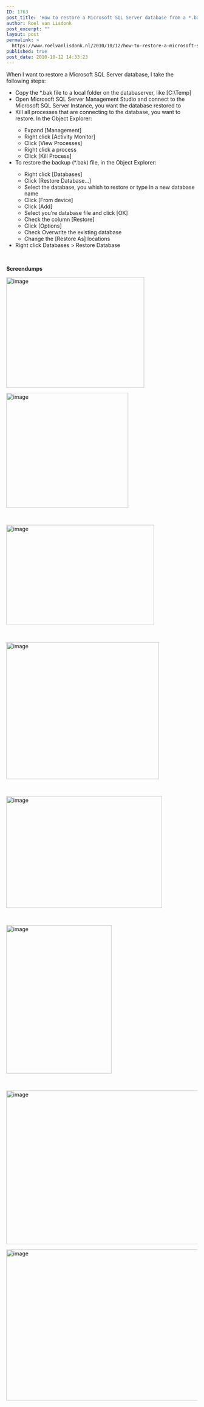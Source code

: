 ```yaml
---
ID: 1763
post_title: 'How to restore a Microsoft SQL Server database from a *.bak file.'
author: Roel van Lisdonk
post_excerpt: ""
layout: post
permalink: >
  https://www.roelvanlisdonk.nl/2010/10/12/how-to-restore-a-microsoft-sql-server-database-from-a-bak-file/
published: true
post_date: 2010-10-12 14:33:23
---
```

<p>When I want to restore a Microsoft SQL Server database, I take the following steps:</p>  <ul>   <li>Copy the *.bak file to a local folder on the databaserver, like [C:\Temp]</li>    <li>Open Microsoft SQL Server Management Studio and connect to the Microsoft SQL Server Instance, you want the database restored to</li>    <li>Kill all processes that are connecting to the database, you want to restore. In the Object Explorer:</li>    <ul>     <li>Expand [Management]</li>      <li>Right click [Activity Monitor]</li>      <li>Click [View Processes]</li>      <li>Right click a process</li>      <li>Click [Kill Process]</li>   </ul>    <li>To restore the backup (*.bak) file, in the Object Explorer:</li>    <ul>     <li>Right click [Databases]</li>      <li>Click [Restore Database…]</li>      <li>Select the database, you whish to restore or type in a new database name</li>      <li>Click [From device]</li>      <li>Click [Add]</li>      <li>Select you’re database file and click [OK]</li>      <li>Check the column [Restore]</li>      <li>Click [Options]</li>      <li>Check Overwrite the existing database </li>      <li>Change the [Restore As] locations</li>   </ul>    <li>Right click Databases &gt; Restore Database</li> </ul>  <p>&#160;</p>  <p><strong>Screendumps</strong></p>  <p><a href="http://www.roelvanlisdonk.nl/wp-content/uploads/2010/10/image.png"><img style="border-bottom: 0px; border-left: 0px; display: inline; border-top: 0px; border-right: 0px" title="image" border="0" alt="image" src="http://www.roelvanlisdonk.nl/wp-content/uploads/2010/10/image_thumb.png" width="363" height="291" /></a> </p>  <p><a href="http://www.roelvanlisdonk.nl/wp-content/uploads/2010/10/image1.png"><img style="border-bottom: 0px; border-left: 0px; display: inline; border-top: 0px; border-right: 0px" title="image" border="0" alt="image" src="http://www.roelvanlisdonk.nl/wp-content/uploads/2010/10/image_thumb1.png" width="321" height="303" /></a> </p>  <p>&#160;</p>  <p><a href="http://www.roelvanlisdonk.nl/wp-content/uploads/2010/10/image2.png"><img style="border-bottom: 0px; border-left: 0px; display: inline; border-top: 0px; border-right: 0px" title="image" border="0" alt="image" src="http://www.roelvanlisdonk.nl/wp-content/uploads/2010/10/image_thumb2.png" width="389" height="264" /></a> </p>  <p>&#160;</p>  <p><a href="http://www.roelvanlisdonk.nl/wp-content/uploads/2010/10/image3.png"><img style="border-bottom: 0px; border-left: 0px; display: inline; border-top: 0px; border-right: 0px" title="image" border="0" alt="image" src="http://www.roelvanlisdonk.nl/wp-content/uploads/2010/10/image_thumb3.png" width="402" height="361" /></a> </p>  <p>&#160;</p>  <p><a href="http://www.roelvanlisdonk.nl/wp-content/uploads/2010/10/image4.png"><img style="border-bottom: 0px; border-left: 0px; display: inline; border-top: 0px; border-right: 0px" title="image" border="0" alt="image" src="http://www.roelvanlisdonk.nl/wp-content/uploads/2010/10/image_thumb4.png" width="410" height="295" /></a> </p>  <p>&#160;</p>  <p><a href="http://www.roelvanlisdonk.nl/wp-content/uploads/2010/10/image5.png"><img style="border-bottom: 0px; border-left: 0px; display: inline; border-top: 0px; border-right: 0px" title="image" border="0" alt="image" src="http://www.roelvanlisdonk.nl/wp-content/uploads/2010/10/image_thumb5.png" width="277" height="391" /></a></p>  <p>&#160;</p>  <p><a href="http://www.roelvanlisdonk.nl/wp-content/uploads/2010/10/image6.png"><img style="border-bottom: 0px; border-left: 0px; display: inline; border-top: 0px; border-right: 0px" title="image" border="0" alt="image" src="http://www.roelvanlisdonk.nl/wp-content/uploads/2010/10/image_thumb6.png" width="524" height="405" /></a> </p>  <p><a href="http://www.roelvanlisdonk.nl/wp-content/uploads/2010/10/image7.png"><img style="border-bottom: 0px; border-left: 0px; display: inline; border-top: 0px; border-right: 0px" title="image" border="0" alt="image" src="http://www.roelvanlisdonk.nl/wp-content/uploads/2010/10/image_thumb7.png" width="521" height="398" /></a></p>